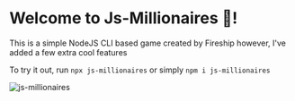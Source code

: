 # Welcome to Js-Millionaires 🤑!
This is a simple NodeJS CLI based game created by Fireship however, I've added a few extra cool features

To try it out, run `npx js-millionaires` or simply `npm i js-millionaires`

![js-millionaires](https://user-images.githubusercontent.com/72423262/151624807-83acd94a-de12-4f89-9f06-c80af8ff3407.png)
